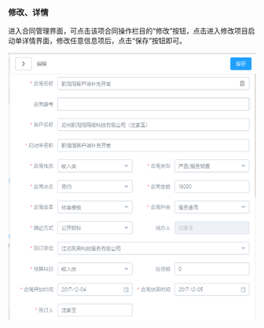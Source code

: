 ### 修改、详情

进入合同管理界面，可点击该项合同操作栏目的“修改”按钮，点击进入修改项目启动单详情界面，修改任意信息项后，点击“保存”按钮即可。

![](/assets/TIM截图20171215104225.png)



